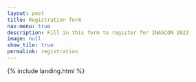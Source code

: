 ```yaml
---
layout: post
title: Registration form
nav-menu: true
description: Fill in this form to register for INASCON 2023
image: null
show_tile: true
permalink: registration
---
```


{% include landing.html %}

